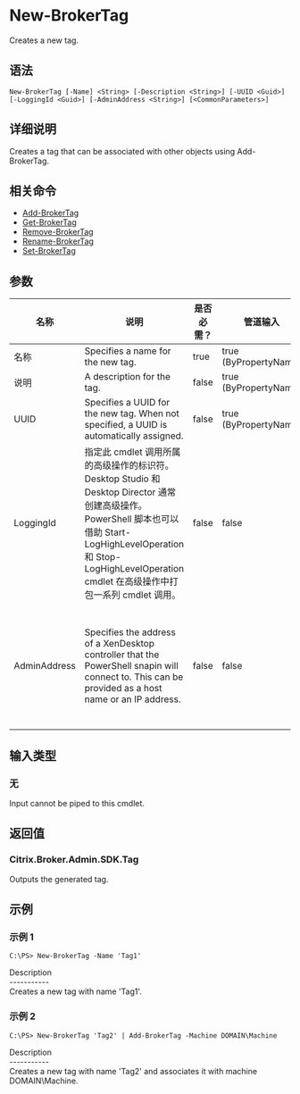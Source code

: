 # New-BrokerTag

Creates a new tag.

## 语法

    New-BrokerTag [-Name] <String> [-Description <String>] [-UUID <Guid>] [-LoggingId <Guid>] [-AdminAddress <String>] [<CommonParameters>]
    

## 详细说明

Creates a tag that can be associated with other objects using Add-BrokerTag.

## 相关命令

- [Add-BrokerTag](Add-BrokerTag.html)
- [Get-BrokerTag](Get-BrokerTag.html)
- [Remove-BrokerTag](Remove-BrokerTag.html)
- [Rename-BrokerTag](Rename-BrokerTag.html)
- [Set-BrokerTag](Set-BrokerTag.html)

## 参数

| 名称           | 说明                                                                                                                                                                              | 是否必需？ | 管道输入                  | 默认值                                                                                    |
| ------------ | ------------------------------------------------------------------------------------------------------------------------------------------------------------------------------- | ----- | --------------------- | -------------------------------------------------------------------------------------- |
| 名称           | Specifies a name for the new tag.                                                                                                                                               | true  | true (ByPropertyName) |                                                                                        |
| 说明           | A description for the tag.                                                                                                                                                      | false | true (ByPropertyName) |                                                                                        |
| UUID         | Specifies a UUID for the new tag. When not specified, a UUID is automatically assigned.                                                                                         | false | true (ByPropertyName) |                                                                                        |
| LoggingId    | 指定此 cmdlet 调用所属的高级操作的标识符。 Desktop Studio 和 Desktop Director 通常创建高级操作。 PowerShell 脚本也可以借助 Start-LogHighLevelOperation 和 Stop-LogHighLevelOperation cmdlet 在高级操作中打包一系列 cmdlet 调用。 | false | false                 |                                                                                        |
| AdminAddress | Specifies the address of a XenDesktop controller that the PowerShell snapin will connect to. This can be provided as a host name or an IP address.                              | false | false                 | Localhost. Once a value is provided by any cmdlet, this value will become the default. |

## 输入类型

### 无

Input cannot be piped to this cmdlet.

## 返回值

### Citrix.Broker.Admin.SDK.Tag

Outputs the generated tag.

## 示例

### 示例 1

    C:\PS> New-BrokerTag -Name 'Tag1'
    

Description  
\---\---\-----  
Creates a new tag with name 'Tag1'.

### 示例 2

    C:\PS> New-BrokerTag 'Tag2' | Add-BrokerTag -Machine DOMAIN\Machine
    

Description  
\---\---\-----  
Creates a new tag with name 'Tag2' and associates it with machine DOMAIN\Machine.